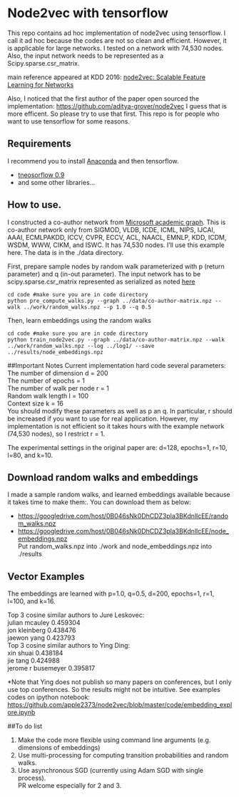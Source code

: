 # Node2vec with tensorflow
This repo contains ad hoc implementation of node2vec using tensorflow. I call it ad hoc because the codes are not so clean and efficient. However, it is applicable for large networks. I tested on a network with 74,530 nodes. Also, the input network needs to be represented as a Scipy.sparse.csr_matrix. 
  
main reference appeared at KDD 2016: [node2vec: Scalable Feature Learning for Networks](http://arxiv.org/abs/1607.00653)
  
Also, I noticed that the first author of the paper open sourced the implementation: https://github.com/aditya-grover/node2vec
I guess that is more efficent. So please try to use that first. This repo is for people who want to use tensorflow for some reasons. 
  
## Requirements
I recommend you to install [Anaconda](https://www.continuum.io/downloads) and then tensorflow.
- [tneosorflow 0.9](http://tensorflow.org)
- and some other libraries...

## How to use.
I constructed a co-author network from [Microsoft academic graph](https://www.microsoft.com/en-us/research/project/microsoft-academic-graph/). This is co-author network only from SIGMOD, VLDB, ICDE, ICML, NIPS, IJCAI, AAAI, ECMLPAKDD, ICCV, CVPR, ECCV, ACL, NAACL, EMNLP, KDD, ICDM, WSDM, WWW, CIKM, and  ISWC. It has 74,530 nodes.  I’ll use this example here. The data is in the ./data directory.

First, prepare sample nodes by random walk parameterized with p (return parameter) and q (in-out parameter). The input network has to be scipy.sparse.csr_matrix represented as serialized as noted [here](http://stackoverflow.com/questions/8955448/save-load-scipy-sparse-csr-matrix-in-portable-data-format) 
```
cd code #make sure you are in code directory
python pre_compute_walks.py --graph ../data/co-author-matrix.npz --walk ../work/random_walks.npz --p 1.0 --q 0.5
```
Then, learn embeddings using the random walks
```
cd code #make sure you are in code directory
python train_node2vec.py --graph ../data/co-author-matrix.npz --walk ../work/random_walks.npz --log ../log1/ --save ../results/node_embeddings.npz
```

##Important Notes
Current implementation hard code several parameters:  
The number of dimension d = 200  
The number of epochs = 1  
The number of walk per node r = 1  
Random walk length l = 100  
Context size k = 16  
You should modify these parameters as well as p an q. In particular, r should be increased if you want to use for real application. However, my implementation is not efficient so it takes hours with the example network (74,530 nodes), so I restrict r = 1.   
  
The experimental settings in the original paper are: d=128, epochs=1, r=10, l=80, and k=10.   

## Download random walks and embeddings
I made a sample random walks, and learned embeddings available because it takes time to make them:. You can download them as below:
 - https://googledrive.com/host/0B046sNk0DhCDZ3pla3BKdnllcEE/random_walks.npz
 - https://googledrive.com/host/0B046sNk0DhCDZ3pla3BKdnllcEE/node_embeddings.npz  
 Put random_walks.npz into ./work and node_embeddings.npz into ./results
 
## Vector Examples
The embeddings are learned with p=1.0, q=0.5, d=200, epochs=1, r=1, l=100, and k=16. 

Top 3 cosine similar authors to Jure Leskovec:  
julian mcauley 0.459304  
jon kleinberg 0.438476  
jaewon yang 0.423793  
Top 3 cosine similar authors to Ying Ding:  
xin shuai 0.438184  
jie tang 0.424988  
jerome r busemeyer 0.395817  

*Note that Ying does not publish so many papers on conferences, but I only use top conferences. So the results might not be intuitive. 
See examples codes on ipython notebook: https://github.com/apple2373/node2vec/blob/master/code/embedding_explore.ipynb

##To do list
1. Make the code more flexible using command line arguments (e.g. dimensions of embeddings)
2. Use multi-processing for computing transition probabilities and random walks. 
3. Use asynchronous SGD (currently using Adam SGD with single process).  
PR welcome especially for 2 and 3.  
